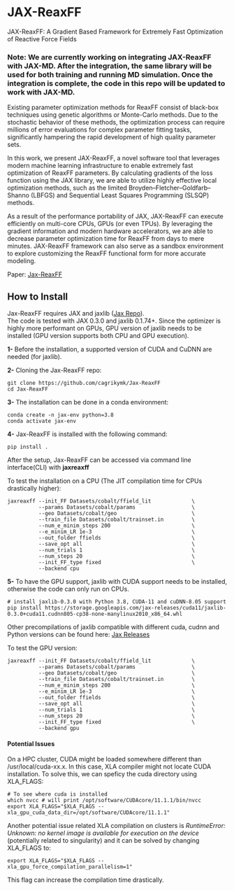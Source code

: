 # JAX-ReaxFF
JAX-ReaxFF: A Gradient Based Framework for Extremely Fast Optimization of Reactive Force Fields


### Note: We are currently working on integrating JAX-ReaxFF with JAX-MD. After the integration, the same library will be used for both training and running MD simulation. Once the integration is complete, the code in this repo will be updated to work with JAX-MD.

Existing parameter optimization methods for ReaxFF consist of black-box techniques using genetic algorithms or Monte-Carlo methods. Due to the stochastic behavior of these methods, the optimization process can require millions of error evaluations for complex parameter fitting tasks, significantly hampering the rapid development of high quality parameter sets. 

In this work, we present JAX-ReaxFF, a novel software tool that leverages modern machine learning infrastructure to enable extremely fast optimization of ReaxFF parameters. By calculating gradients of the loss function using the JAX library, we are able to utilize highly effective local optimization methods, such as the limited Broyden–Fletcher–Goldfarb–Shanno (LBFGS) and Sequential Least Squares Programming (SLSQP) methods. 

As a result of the performance portability of JAX, JAX-ReaxFF can execute efficiently on multi-core CPUs, GPUs (or even TPUs). By leveraging the gradient information and modern hardware accelerators, we are able to decrease parameter optimization time for ReaxFF from days to mere minutes. JAX-ReaxFF framework can also serve as a sandbox environment to explore customizing the ReaxFF functional form for more accurate modeling.

Paper: [Jax-ReaxFF](https://pubs.acs.org/doi/10.1021/acs.jctc.2c00363)


## How to Install
Jax-ReaxFF requires JAX and jaxlib ([Jax Repo](https://github.com/google/jax)). <br>
The code is tested with JAX 0.3.0 and jaxlib 0.1.74+.
Since the optimizer is highly more performant on GPUs, GPU version of jaxlib needs to be installed (GPU version supports both CPU and GPU execution). <br>

**1-** Before the installation, a supported version of CUDA and CuDNN are needed (for jaxlib). <br>

**2-** Cloning the Jax-ReaxFF repo:
```
git clone https://github.com/cagrikymk/Jax-ReaxFF
cd Jax-ReaxFF
```

**3-** The installation can be done in a conda environment:
```
conda create -n jax-env python=3.8
conda activate jax-env
```
**4-** Jax-ReaxFF is installed with the following command:
```
pip install .
```
After the setup, Jax-ReaxFF can be accessed via command line interface(CLI) with **jaxreaxff**

To test the installation on a CPU (The JIT compilation time for CPUs drastically higher):
```
jaxreaxff --init_FF Datasets/cobalt/ffield_lit             \
          --params Datasets/cobalt/params                  \
          --geo Datasets/cobalt/geo                        \
          --train_file Datasets/cobalt/trainset.in         \
          --num_e_minim_steps 200                          \
          --e_minim_LR 1e-3                                \
          --out_folder ffields                             \
          --save_opt all                                   \
          --num_trials 1                                   \
          --num_steps 20                                   \
          --init_FF_type fixed                             \
          --backend cpu
```          
**5-** To have the GPU support, jaxlib with CUDA support needs to be installed, otherwise the code can only run on CPUs.
```
# install jaxlib-0.3.0 with Python 3.8, CUDA-11 and cuDNN-8.05 support
pip install https://storage.googleapis.com/jax-releases/cuda11/jaxlib-0.3.0+cuda11.cudnn805-cp38-none-manylinux2010_x86_64.whl
```
Other precompilations of jaxlib compatible with different cuda, cudnn and Python versions can be found here: [Jax Releases](https://storage.googleapis.com/jax-releases/jax_releases.html) <br>

To test the GPU version:
```
jaxreaxff --init_FF Datasets/cobalt/ffield_lit             \
          --params Datasets/cobalt/params                  \
          --geo Datasets/cobalt/geo                        \
          --train_file Datasets/cobalt/trainset.in         \
          --num_e_minim_steps 200                          \
          --e_minim_LR 1e-3                                \
          --out_folder ffields                             \
          --save_opt all                                   \
          --num_trials 1                                   \
          --num_steps 20                                   \
          --init_FF_type fixed                             \
          --backend gpu
```   

#### Potential Issues

On a HPC cluster, CUDA might be loaded somewhere different than /usr/local/cuda-xx.x. In this case, XLA compiler might not locate CUDA installation. 
To solve this, we can speficy the cuda directory using XLA_FLAGS:
```
# To see where cuda is installed
which nvcc # will print /opt/software/CUDAcore/11.1.1/bin/nvcc
export XLA_FLAGS="$XLA_FLAGS --xla_gpu_cuda_data_dir=/opt/software/CUDAcore/11.1.1"
```

Another potential issue related XLA compilation on clusters is *RuntimeError: Unknown: no kernel image is available for execution on the device* (potentially related to singularity)
and it can be solved by changing XLA_FLAGS to:

```
export XLA_FLAGS="$XLA_FLAGS --xla_gpu_force_compilation_parallelism=1"
```
This flag can increase the compilation time drastically.


